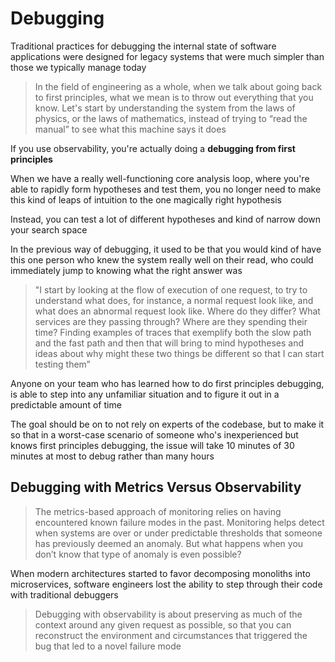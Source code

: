 # Debugging

Traditional practices for debugging the internal state of software applications were designed for legacy systems that were much simpler than those we typically manage today

> In the field of engineering as a whole, when we talk about going back to first principles, what we mean is to throw out everything that you know. Let's start by understanding the system from the laws of physics, or the laws of mathematics, instead of trying to “read the manual” to see what this machine says it does 

If you use observability, you're actually doing a **debugging from first principles**

When we have a really well-functioning core analysis loop, where you're able to rapidly form hypotheses and test them, you no longer need to make this kind of leaps of intuition to the one magically right hypothesis

Instead, you can test a lot of different hypotheses and kind of narrow down your search space

In the previous way of debugging, it used to be that you would kind of have this one person who knew the system really well on their read, who could immediately jump to knowing what the right answer was

> "I start by looking at the flow of execution of one request, to try to understand what does, for instance, a normal request look like, and what does an abnormal request look like. Where do they differ? What services are they passing through? Where are they spending their time? Finding examples of traces that exemplify both the slow path and the fast path and then that will bring to mind hypotheses and ideas about why might these two things be different so that I can start testing them”

Anyone on your team who has learned how to do first principles debugging, is able to step into any unfamiliar situation and to figure it out in a predictable amount of time

The goal should be on to not rely on experts of the codebase, but to make it so that in a worst-case scenario of someone who's inexperienced but knows first principles debugging, the issue will take 10 minutes of 30 minutes at most to debug rather than many hours

## Debugging with Metrics Versus Observability

> The metrics-based approach of monitoring relies on having encountered known failure modes in the past. Monitoring helps detect when systems are over or under predictable thresholds that someone has previously deemed an anomaly. But what happens when you don’t know that type of anomaly is even possible?

When modern architectures started to favor decomposing monoliths into microservices, software engineers lost the ability to step through their code with traditional debuggers

> Debugging with observability is about preserving as much of the context around any given request as possible, so that you can reconstruct the environment and circumstances that triggered the bug that led to a novel failure mode

